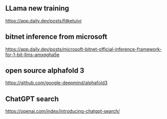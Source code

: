 ## LLama new training
https://app.daily.dev/posts/fdketuivr

## bitnet inference from microsoft
https://app.daily.dev/posts/microsoft-bitnet-official-inference-framework-for-1-bit-llms-amxqgha5e

## open source alphafold 3
https://github.com/google-deepmind/alphafold3


## ChatGPT search 
https://openai.com/index/introducing-chatgpt-search/




